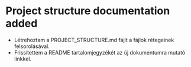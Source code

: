 # Project structure documentation added
- Létrehoztam a PROJECT_STRUCTURE.md fájlt a fájlok rétegeinek felsorolásával.
- Frissítettem a README tartalomjegyzékét az új dokumentumra mutató linkkel.
